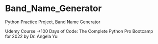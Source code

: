 # Band_Name_Generator
Python Practice Project, Band Name Generator

Udemy Course ->100 Days of Code: The Complete Python Pro Bootcamp for 2022 by Dr. Angela Yu
